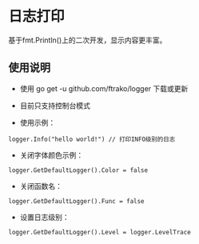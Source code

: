 # 日志打印

基于fmt.Println()上的二次开发，显示内容更丰富。

## 使用说明

* 使用 go get -u github.com/ftrako/logger 下载或更新

* 目前只支持控制台模式

* 使用示例：

`logger.Info("hello world!") // 打印INFO级别的日志`

* 关闭字体颜色示例：

`logger.GetDefaultLogger().Color = false`

* 关闭函数名：

`logger.GetDefaultLogger().Func = false`

* 设置日志级别：

`logger.GetDefaultLogger().Level = logger.LevelTrace`